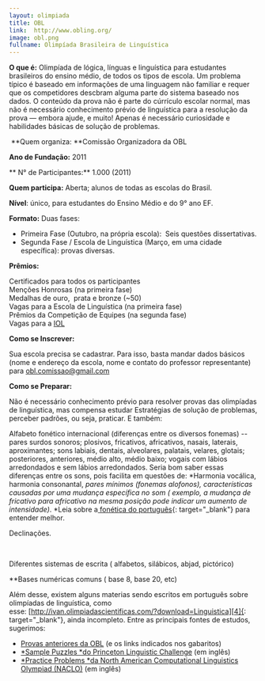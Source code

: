 ```yaml
---
layout: olimpiada
title: OBL
link:  http://www.obling.org/
image: obl.png
fullname: Olimpíada Brasileira de Linguística
---
```


**O que é:** Olimpíada de lógica, línguas e linguística para estudantes brasileiros do ensino médio, de todos os tipos de escola. Um problema típico é baseado em informações de uma linguagem não familiar e requer que os competidores descbram alguma parte do sistema baseado nos dados. O conteúdo da prova não é parte do cúrrículo escolar normal, mas não é necessário conhecimento prévio de linguística para a resolução da prova &mdash; embora ajude, e muito! Apenas é necessário curiosidade e habilidades básicas de solução de problemas.

 **Quem organiza: **Comissão Organizadora da OBL
  
**Ano de Fundação:** 2011

** N° de Participantes:** 1.000 (2011)

**Quem participa:** Aberta; alunos de todas as escolas do Brasil.

**Nível**\: único, para estudantes do Ensino Médio e do 9° ano EF.

**Formato:** Duas fases:

* Primeira Fase (Outubro, na própria escola):  Seis questões dissertativas.
* Segunda Fase / Escola de Linguística (Março, em uma cidade específica): provas diversas.
  

  
**Prêmios:**

Certificados para todos os participantes  
 Menções Honrosas (na primeira fase)  
 Medalhas de ouro,  prata e bronze (~50)  
 Vagas para a Escola de Linguística (na primeira fase)  
 Prêmios da Competição de Equipes (na segunda fase)  
 Vagas para a [IOL][2]

**Como se Inscrever:**

Sua escola precisa se cadastrar. Para isso, basta mandar dados básicos (nome e endereço da escola, nome e contato do professor representante) para obl.comissao@gmail.com

**Como se Preparar:**

Não é necessário conhecimento prévio para resolver provas das olimpíadas de linguística, mas compensa estudar Estratégias de solução de problemas, perceber padrões, ou seja, praticar. E também:

Alfabeto fonético internacional (diferenças entre os diversos fonemas) --  pares surdos sonoros; plosivos, fricativos, africativos, nasais, laterais, aproximantes; sons labiais, dentais, alveolares, palatais, velares,
glotais; posteriores, anteriores, médio alto, médio baixo; vogais com lábios arredondados e sem lábios arredondados. Seria bom saber essas diferenças entre os sons, pois facilita em questões de: *Harmonia vocálica,
harmonia consonantal, *pares mínimos (fonemas alofonos), características causadas por uma mudança específica no som ( exemplo, a mudança de fricativo para africativo na mesma posição pode indicar um aumento de
intensidade)*. *Leia sobre a[ fonética do português][3]{: target="_blank"} para entender melhor<em>.<br /> </em>

Declinações.

 

Diferentes sistemas de escrita ( alfabetos, silábicos, abjad, pictórico)

**Bases numéricas comuns ( base 8, base 20, etc)

Além desse, existem alguns materias sendo escritos em português sobre olimpíadas de linguística, como esse: [http://ivan.olimpiadascientificas.com/?download=Linguistica][4]{: target="_blank"}, ainda incompleto. Entre as
principais fontes de estudos, sugerimos:

* [Provas anteriores da OBL][5] (e os links indicados nos gabaritos)
* [*Sample Puzzles *do Princeton Linguistic Challenge][6] (em inglês)
* [*Practice Problems *da North American Computational Linguistics Olympiad (NACLO)][7] (em inglês)
  





[1]: http://sites.google.com/site/olimpiadalinguistica/home
[2]: http://www.olimpiadascientificas.com/olimpiadas/linguistica/iol/ "IOL"
[3]: http://pt.wikipedia.org/wiki/Fonologia_da_l%C3%ADngua_portuguesa
[4]: http://ivan.olimpiadascientificas.com/?download=Linguistica
[5]: https://sites.google.com/site/olimpiadalinguistica/provas-anteriores
[6]: http://webscript.princeton.edu/~lingclub/challenge/puzzles.php
[7]: http://www.naclo.cs.cmu.edu/practice.html
